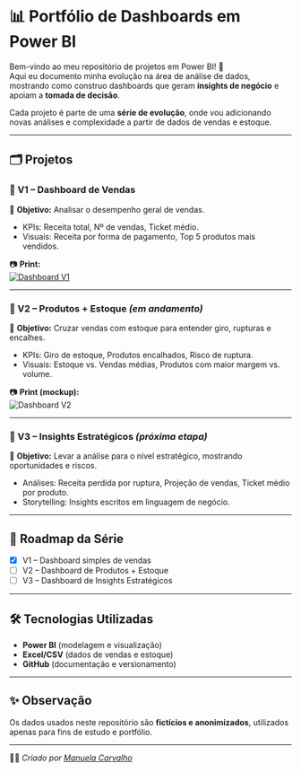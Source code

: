 # 📊 Portfólio de Dashboards em Power BI  

Bem-vindo ao meu repositório de projetos em Power BI! 🚀  
Aqui eu documento minha evolução na área de análise de dados, mostrando como construo dashboards que geram **insights de negócio** e apoiam a **tomada de decisão**.  

Cada projeto é parte de uma **série de evolução**, onde vou adicionando novas análises e complexidade a partir de dados de vendas e estoque.  

---

## 🗂️ Projetos  

### 🔹 V1 – Dashboard de Vendas  
📌 **Objetivo:** Analisar o desempenho geral de vendas.  

- KPIs: Receita total, Nº de vendas, Ticket médio.  
- Visuais: Receita por forma de pagamento, Top 5 produtos mais vendidos.  

📷 **Print:**  
[![Dashboard V1](link_para_imagem)](https://github.com/Manuela-Carvalho/Power-BI/tree/main/v1)

---

### 🔹 V2 – Produtos + Estoque *(em andamento)*  
📌 **Objetivo:** Cruzar vendas com estoque para entender giro, rupturas e encalhes.  

- KPIs: Giro de estoque, Produtos encalhados, Risco de ruptura.  
- Visuais: Estoque vs. Vendas médias, Produtos com maior margem vs. volume.  

📷 **Print (mockup):**  
![Dashboard V2](link_para_imagem)

---

### 🔹 V3 – Insights Estratégicos *(próxima etapa)*  
📌 **Objetivo:** Levar a análise para o nível estratégico, mostrando oportunidades e riscos.  

- Análises: Receita perdida por ruptura, Projeção de vendas, Ticket médio por produto.  
- Storytelling: Insights escritos em linguagem de negócio.  

---

## 📅 Roadmap da Série  

- [x] V1 – Dashboard simples de vendas  
- [ ] V2 – Dashboard de Produtos + Estoque  
- [ ] V3 – Dashboard de Insights Estratégicos  

---

## 🛠️ Tecnologias Utilizadas  
- **Power BI** (modelagem e visualização)  
- **Excel/CSV** (dados de vendas e estoque)  
- **GitHub** (documentação e versionamento)  

---

## ✨ Observação  
Os dados usados neste repositório são **fictícios e anonimizados**, utilizados apenas para fins de estudo e portfólio.  

---

👩‍💻 *Criado por [Manuela Carvalho](https://github.com/Manuela-Carvalho)*  
 

